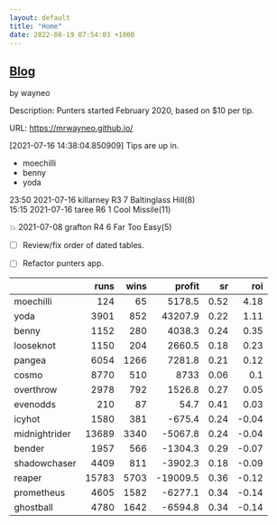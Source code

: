 ```yaml
---   
layout: default  
title: "Home"   
date: 2022-08-19 07:54:03 +1000  
---   
```


## [Blog](https://mrwayneo.github.io/blog)    

by wayneo   

Description: Punters started February 2020, based on $10 per tip.   

URL: https://mrwayneo.github.io/   

[2021-07-16 14:38:04.850909] Tips are up in.   


* moechilli
* benny
* yoda



23:50 2021-07-16 killarney R3 7 Baltinglass Hill(8)   
15:15 2021-07-16 taree R6 1 Cool Missile(11)   


:boom: 2021-07-08 grafton R4 6 Far Too Easy(5)   


- [ ] Review/fix order of dated tables.
- [ ] Refactor punters app.



|               |   runs |   wins |   profit |   sr |   roi |
|:--------------|-------:|-------:|---------:|-----:|------:|
| moechilli     |    124 |     65 |   5178.5 | 0.52 |  4.18 |
| yoda          |   3901 |    852 |  43207.9 | 0.22 |  1.11 |
| benny         |   1152 |    280 |   4038.3 | 0.24 |  0.35 |
| looseknot     |   1150 |    204 |   2660.5 | 0.18 |  0.23 |
| pangea        |   6054 |   1266 |   7281.8 | 0.21 |  0.12 |
| cosmo         |   8770 |    510 |   8733   | 0.06 |  0.1  |
| overthrow     |   2978 |    792 |   1526.8 | 0.27 |  0.05 |
| evenodds      |    210 |     87 |     54.7 | 0.41 |  0.03 |
| icyhot        |   1580 |    381 |   -675.4 | 0.24 | -0.04 |
| midnightrider |  13689 |   3340 |  -5067.8 | 0.24 | -0.04 |
| bender        |   1957 |    566 |  -1304.3 | 0.29 | -0.07 |
| shadowchaser  |   4409 |    811 |  -3902.3 | 0.18 | -0.09 |
| reaper        |  15783 |   5703 | -19009.5 | 0.36 | -0.12 |
| prometheus    |   4605 |   1582 |  -6277.1 | 0.34 | -0.14 |
| ghostball     |   4780 |   1642 |  -6594.8 | 0.34 | -0.14 |

